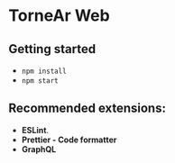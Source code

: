 # TorneAr Web

## Getting started

- `npm install`
- `npm start`

## Recommended extensions:

- **ESLint**.
- **Prettier - Code formatter**
- **GraphQL**
